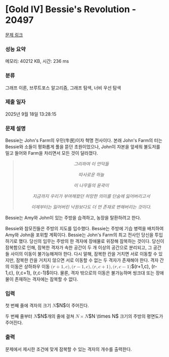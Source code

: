 # [Gold IV] Bessie's Revolution - 20497 

[문제 링크](https://www.acmicpc.net/problem/20497) 

### 성능 요약

메모리: 40212 KB, 시간: 236 ms

### 분류

그래프 이론, 브루트포스 알고리즘, 그래프 탐색, 너비 우선 탐색

### 제출 일자

2025년 9월 18일 13:28:15

### 문제 설명

<p>Bessie는 John's Farm의 우민(牛民)이자 혁명 전사이다. 본래 John's Farm의 터는 Bessie와 소들이 평화롭게 풀을 뜯던 초원이었으나, John이 자본을 앞세워 불도저를 밀고 들어와 Farm을 차리면서 모든 것이 달라졌다.</p>

<blockquote>
<p style="text-align: center;"><em>그리하여 이 언덕들</em></p>

<p style="text-align: center;"><em>따사로운 하늘</em></p>

<p style="text-align: center;"><em>이 나무들의 윤곽이</em></p>

<p style="text-align: center;"><em>지금까지 우리가 부여해왔던 허망한 의미를 단숨에 잃어버리고서</em></p>

<p style="text-align: center;"><em>이제부터는 잃어버린 낙원보다도 더 먼 존재로 변해버리는 것이다.</em></p>
</blockquote>

<p>Bessie는 Amy와 John이 있는 주방을 습격하고, 농장을 탈환하려고 한다.</p>

<p>Bessie와 참모진들은 주방의 지도를 입수했다. Bessie는 주방에 기습 병력을 배치하여 Amy와 John을 포위할 계획이다. Bessie는 John's Farm의 최고 전사인 당신을 투입하기로 했다. 당신의 임무는 주방의 한 격자에 장애물로 위장해 잠복하는 것이다. 당신이 잠복함으로 인해, 잠복한 격자가 속한 공간이 두 개 이상의 공간으로 분리되고, 그 공간들 사이의 이동이 불가능해져야 한다. 다시 말해, 잠복한 칸을 거치면 서로 이동할 수 있지만, 잠복한 칸을 거치지 않으면 서로 이동할 수 없는 두 격자가 존재해야 한다. 격자 간의 이동은 상하좌우 이동 <mjx-container class="MathJax" jax="CHTML" style="font-size: 109%; position: relative;"><mjx-math class="MJX-TEX" aria-hidden="true"><mjx-mo class="mjx-n"><mjx-c class="mjx-c28"></mjx-c></mjx-mo><mjx-mi class="mjx-i"><mjx-c class="mjx-c1D45F TEX-I"></mjx-c></mjx-mi><mjx-mo class="mjx-n" space="3"><mjx-c class="mjx-c2B"></mjx-c></mjx-mo><mjx-mn class="mjx-n" space="3"><mjx-c class="mjx-c31"></mjx-c></mjx-mn><mjx-mo class="mjx-n"><mjx-c class="mjx-c2C"></mjx-c></mjx-mo><mjx-mi class="mjx-i" space="2"><mjx-c class="mjx-c1D450 TEX-I"></mjx-c></mjx-mi><mjx-mo class="mjx-n"><mjx-c class="mjx-c29"></mjx-c></mjx-mo><mjx-mo class="mjx-n"><mjx-c class="mjx-c2C"></mjx-c></mjx-mo><mjx-mo class="mjx-n" space="2"><mjx-c class="mjx-c28"></mjx-c></mjx-mo><mjx-mi class="mjx-i"><mjx-c class="mjx-c1D45F TEX-I"></mjx-c></mjx-mi><mjx-mo class="mjx-n" space="3"><mjx-c class="mjx-c2212"></mjx-c></mjx-mo><mjx-mn class="mjx-n" space="3"><mjx-c class="mjx-c31"></mjx-c></mjx-mn><mjx-mo class="mjx-n"><mjx-c class="mjx-c2C"></mjx-c></mjx-mo><mjx-mi class="mjx-i" space="2"><mjx-c class="mjx-c1D450 TEX-I"></mjx-c></mjx-mi><mjx-mo class="mjx-n"><mjx-c class="mjx-c29"></mjx-c></mjx-mo><mjx-mo class="mjx-n"><mjx-c class="mjx-c2C"></mjx-c></mjx-mo><mjx-mo class="mjx-n" space="2"><mjx-c class="mjx-c28"></mjx-c></mjx-mo><mjx-mi class="mjx-i"><mjx-c class="mjx-c1D45F TEX-I"></mjx-c></mjx-mi><mjx-mo class="mjx-n"><mjx-c class="mjx-c2C"></mjx-c></mjx-mo><mjx-mi class="mjx-i" space="2"><mjx-c class="mjx-c1D450 TEX-I"></mjx-c></mjx-mi><mjx-mo class="mjx-n" space="3"><mjx-c class="mjx-c2B"></mjx-c></mjx-mo><mjx-mn class="mjx-n" space="3"><mjx-c class="mjx-c31"></mjx-c></mjx-mn><mjx-mo class="mjx-n"><mjx-c class="mjx-c29"></mjx-c></mjx-mo><mjx-mo class="mjx-n"><mjx-c class="mjx-c2C"></mjx-c></mjx-mo><mjx-mo class="mjx-n" space="2"><mjx-c class="mjx-c28"></mjx-c></mjx-mo><mjx-mi class="mjx-i"><mjx-c class="mjx-c1D45F TEX-I"></mjx-c></mjx-mi><mjx-mo class="mjx-n"><mjx-c class="mjx-c2C"></mjx-c></mjx-mo><mjx-mi class="mjx-i" space="2"><mjx-c class="mjx-c1D450 TEX-I"></mjx-c></mjx-mi><mjx-mo class="mjx-n" space="3"><mjx-c class="mjx-c2212"></mjx-c></mjx-mo><mjx-mn class="mjx-n" space="3"><mjx-c class="mjx-c31"></mjx-c></mjx-mn><mjx-mo class="mjx-n"><mjx-c class="mjx-c29"></mjx-c></mjx-mo></mjx-math><mjx-assistive-mml unselectable="on" display="inline"><math xmlns="http://www.w3.org/1998/Math/MathML"><mo stretchy="false">(</mo><mi>r</mi><mo>+</mo><mn>1</mn><mo>,</mo><mi>c</mi><mo stretchy="false">)</mo><mo>,</mo><mo stretchy="false">(</mo><mi>r</mi><mo>−</mo><mn>1</mn><mo>,</mo><mi>c</mi><mo stretchy="false">)</mo><mo>,</mo><mo stretchy="false">(</mo><mi>r</mi><mo>,</mo><mi>c</mi><mo>+</mo><mn>1</mn><mo stretchy="false">)</mo><mo>,</mo><mo stretchy="false">(</mo><mi>r</mi><mo>,</mo><mi>c</mi><mo>−</mo><mn>1</mn><mo stretchy="false">)</mo></math></mjx-assistive-mml><span aria-hidden="true" class="no-mathjax mjx-copytext">$(r+1,c), (r-1,c), (r,c+1), (r,c-1)$</span></mjx-container>이다. 물론, 격자 밖으로의 이동은 불가능하며 씽크대 또는 장애물이 존재하는 격자에는 잠복할 수 없다.</p>

### 입력 

 <p>첫 번째 줄에 격자의 크기 <mjx-container class="MathJax" jax="CHTML" style="font-size: 109%; position: relative;"><mjx-math class="MJX-TEX" aria-hidden="true"><mjx-mi class="mjx-i"><mjx-c class="mjx-c1D441 TEX-I"></mjx-c></mjx-mi></mjx-math><mjx-assistive-mml unselectable="on" display="inline"><math xmlns="http://www.w3.org/1998/Math/MathML"><mi>N</mi></math></mjx-assistive-mml><span aria-hidden="true" class="no-mathjax mjx-copytext">$N$</span></mjx-container>이 주어진다.</p>

<p>두 번째 줄부터 <mjx-container class="MathJax" jax="CHTML" style="font-size: 109%; position: relative;"><mjx-math class="MJX-TEX" aria-hidden="true"><mjx-mi class="mjx-i"><mjx-c class="mjx-c1D441 TEX-I"></mjx-c></mjx-mi></mjx-math><mjx-assistive-mml unselectable="on" display="inline"><math xmlns="http://www.w3.org/1998/Math/MathML"><mi>N</mi></math></mjx-assistive-mml><span aria-hidden="true" class="no-mathjax mjx-copytext">$N$</span></mjx-container>개의 줄에 걸쳐 <mjx-container class="MathJax" jax="CHTML" style="font-size: 109%; position: relative;"><mjx-math class="MJX-TEX" aria-hidden="true"><mjx-mi class="mjx-i"><mjx-c class="mjx-c1D441 TEX-I"></mjx-c></mjx-mi><mjx-mo class="mjx-n" space="3"><mjx-c class="mjx-cD7"></mjx-c></mjx-mo><mjx-mi class="mjx-i" space="3"><mjx-c class="mjx-c1D441 TEX-I"></mjx-c></mjx-mi></mjx-math><mjx-assistive-mml unselectable="on" display="inline"><math xmlns="http://www.w3.org/1998/Math/MathML"><mi>N</mi><mo>×</mo><mi>N</mi></math></mjx-assistive-mml><span aria-hidden="true" class="no-mathjax mjx-copytext">$N \times N$</span></mjx-container> 크기의 주방의 평면도가 주어진다.</p>

### 출력 

 <p>문제에서 제시한 조건에 맞게 잠복할 수 있는 격자의 개수를 출력한다.</p>

